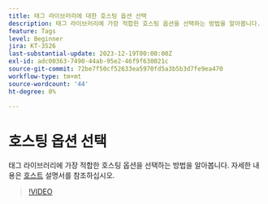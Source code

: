 ```yaml
---
title: 태그 라이브러리에 대한 호스팅 옵션 선택
description: 태그 라이브러리에 가장 적합한 호스팅 옵션을 선택하는 방법을 알아봅니다.
feature: Tags
level: Beginner
jira: KT-3526
last-substantial-update: 2023-12-19T00:00:00Z
exl-id: adc00363-7490-44ab-95e2-46f9f630021c
source-git-commit: 72be7f50cf52633ea5970fd5a3b5b3d7fe9ea470
workflow-type: tm+mt
source-wordcount: '44'
ht-degree: 0%

---
```


# 호스팅 옵션 선택

태그 라이브러리에 가장 적합한 호스팅 옵션을 선택하는 방법을 알아봅니다. 자세한 내용은 [호스트](https://experienceleague.adobe.com/docs/experience-platform/tags/publish/hosts/hosts-overview.html) 설명서를 참조하십시오.

>[!VIDEO](https://video.tv.adobe.com/v/28728/?learn=on)
